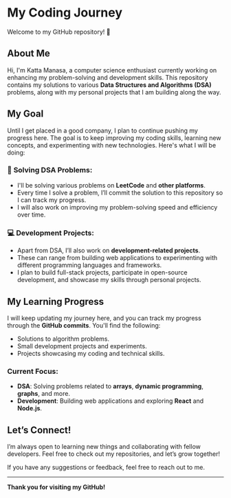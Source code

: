 # My Coding Journey

Welcome to my GitHub repository! 🎉

## About Me

Hi, I'm Katta Manasa, a computer science enthusiast currently working on enhancing my problem-solving and development skills. This repository contains my solutions to various **Data Structures and Algorithms (DSA)** problems, along with my personal projects that I am building along the way.

## My Goal

Until I get placed in a good company, I plan to continue pushing my progress here. The goal is to keep improving my coding skills, learning new concepts, and experimenting with new technologies. Here's what I will be doing:

### 🚀 **Solving DSA Problems:**
- I'll be solving various problems on **LeetCode** and **other platforms**.
- Every time I solve a problem, I’ll commit the solution to this repository so I can track my progress.
- I will also work on improving my problem-solving speed and efficiency over time.

### 💻 **Development Projects:**
- Apart from DSA, I’ll also work on **development-related projects**.
- These can range from building web applications to experimenting with different programming languages and frameworks.
- I plan to build full-stack projects, participate in open-source development, and showcase my skills through personal projects.

## My Learning Progress

I will keep updating my journey here, and you can track my progress through the **GitHub commits**. You'll find the following:

- Solutions to algorithm problems.
- Small development projects and experiments.
- Projects showcasing my coding and technical skills.

### Current Focus:
- **DSA**: Solving problems related to **arrays**, **dynamic programming**, **graphs**, and more.
- **Development**: Building web applications and exploring **React** and **Node.js**.

## Let’s Connect!

I’m always open to learning new things and collaborating with fellow developers. Feel free to check out my repositories, and let’s grow together!

If you have any suggestions or feedback, feel free to reach out to me.

---

**Thank you for visiting my GitHub!**

